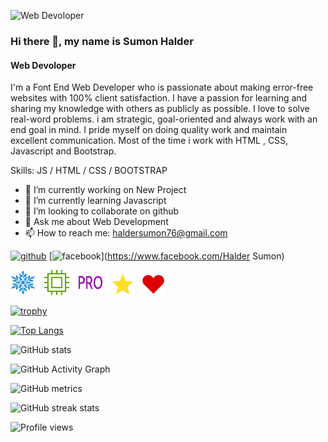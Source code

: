 ![Web Devoloper](https://www.facebook.com/photo?fbid=1266113194145292&set=a.109805563109400)

### Hi there 👋, my name is Sumon Halder
#### Web Devoloper

I'm a Font End Web Developer who is passionate about making error-free websites with 100% client satisfaction. I have a passion for learning and sharing my knowledge with others as publicly as possible. I love to solve real-word problems. i am strategic, goal-oriented and always work with an end goal in mind. I pride myself on doing quality work and maintain excellent communication. Most of the time i work with HTML , CSS, Javascript and Bootstrap.

Skills:  JS / HTML / CSS / BOOTSTRAP

- 🔭 I’m currently working on New Project 
- 🌱 I’m currently learning Javascript 
- 👯 I’m looking to collaborate on github 
- 💬 Ask me about Web Development 
- 📫 How to reach me: haldersumon76@gmail.com 


[<img src='https://cdn.jsdelivr.net/npm/simple-icons@3.0.1/icons/github.svg' alt='github' height='40'>](https://github.com/sumonhalder)  [<img src='https://cdn.jsdelivr.net/npm/simple-icons@3.0.1/icons/facebook.svg' alt='facebook' height='40'>](https://www.facebook.com/Halder Sumon)  

<a href='https://archiveprogram.github.com/'><img src='https://raw.githubusercontent.com/acervenky/animated-github-badges/master/assets/acbadge.gif' width='40' height='40'></a> <a href='https://docs.github.com/en/developers'><img src='https://raw.githubusercontent.com/acervenky/animated-github-badges/master/assets/devbadge.gif' width='40' height='40'></a> <a href='https://github.com/pricing'><img src='https://raw.githubusercontent.com/acervenky/animated-github-badges/master/assets/pro.gif' width='40' height='40'></a> <a href='https://stars.github.com/'><img src='https://raw.githubusercontent.com/acervenky/animated-github-badges/master/assets/starbadge.gif' width='35' height='35'></a> <a href='https://docs.github.com/en/github/supporting-the-open-source-community-with-github-sponsors'><img src='https://raw.githubusercontent.com/acervenky/animated-github-badges/master/assets/sponsorbadge.gif' width='35' height='35'></a> 

[![trophy](https://github-profile-trophy.vercel.app/?username=sumonhalder)](https://github.com/ryo-ma/github-profile-trophy)

[![Top Langs](https://github-readme-stats.vercel.app/api/top-langs/?username=sumonhalder)](https://github.com/anuraghazra/github-readme-stats)

![GitHub stats](https://github-readme-stats.vercel.app/api?username=sumonhalder&show_icons=true&count_private=true)  

![GitHub Activity Graph](https://activity-graph.herokuapp.com/graph?username=sumonhalder)  

![GitHub metrics](https://metrics.lecoq.io/sumonhalder)  

![GitHub streak stats](https://github-readme-streak-stats.herokuapp.com/?user=sumonhalder)  

![Profile views](https://gpvc.arturio.dev/sumonhalder)  
